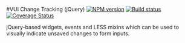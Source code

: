 #VUI Change Tracking (jQuery)
[![NPM version][npm-image]][npm-url]
[![Build status][ci-image]][ci-url]
[![Coverage Status][coverage-image]][coverage-url]

jQuery-based widgets, events and LESS mixins which can be used to
visually indicate unsaved changes to form inputs.


[npm-url]: https://npmjs.org/package/vui-change-tracking-jquery
[npm-image]: https://badge.fury.io/js/vui-change-tracking-jquery.png
[ci-image]: https://travis-ci.org/Desire2Learn-Valence/valence-ui-change-tracking-jquery.svg?branch=master
[ci-url]: https://travis-ci.org/Desire2Learn-Valence/valence-ui-change-tracking-jquery
[coverage-image]: https://coveralls.io/repos/Desire2Learn-Valence/valence-ui-change-tracking-jquery/badge.png?branch=master
[coverage-url]: https://coveralls.io/r/Desire2Learn-Valence/valence-ui-change-tracking-jquery?branch=master
